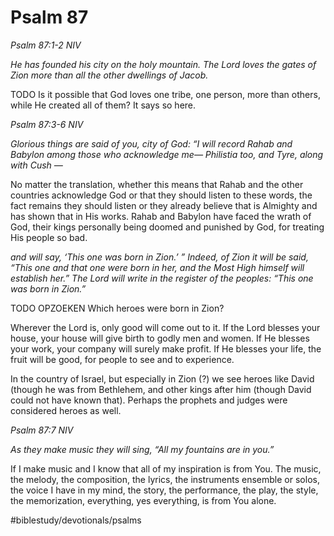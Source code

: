# Psalm 87
*Psalm 87:1-2 NIV*

*He has founded his city on the holy mountain. The Lord loves the gates of Zion more than all the other dwellings of Jacob.*

TODO Is it possible that God loves one tribe, one person, more than others, while He created all of them?
It says so here.

*Psalm 87:3-6 NIV*

*Glorious things are said of you, city of God: “I will record Rahab and Babylon among those who acknowledge me— Philistia too, and Tyre, along with Cush —*

No matter the translation, whether this means that Rahab and the other countries acknowledge God or that they should listen to these words, the fact remains they should listen or they already believe that is Almighty and has shown that in His works.
Rahab and Babylon have faced the wrath of God, their kings personally being doomed and punished by God, for treating His people so bad.

*and will say, ‘This one was born in Zion.’ ” Indeed, of Zion it will be said, “This one and that one were born in her, and the Most High himself will establish her.” The Lord will write in the register of the peoples: “This one was born in Zion.”*

TODO OPZOEKEN Which heroes were born in Zion?

Wherever the Lord is, only good will come out to it. If the Lord blesses your house, your house will give birth to godly men and women. If He blesses your work, your company will surely make profit. If He blesses your life, the fruit will be good, for people to see and to experience.

In the country of Israel, but especially in Zion (?) we see heroes like David (though he was from Bethlehem, and other kings after him (though David could not have known that).
Perhaps the prophets and judges were considered heroes as well.

*Psalm 87:7 NIV*

*As they make music they will sing, “All my fountains are in you.”*

If I make music and I know that all of my inspiration is from You. The music, the melody, the composition, the lyrics, the instruments ensemble or solos, the voice I have in my mind, the story, the performance, the play, the style, the memorization, everything, yes everything, is from You alone.

#biblestudy/devotionals/psalms